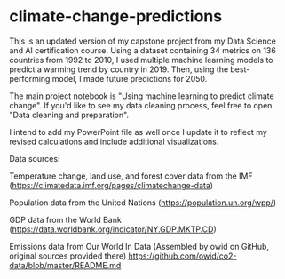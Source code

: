 # climate-change-predictions
This is an updated version of my capstone project from my Data Science and AI certification course. Using a dataset containing 34 metrics on 136 countries from 1992 to 2010, I used multiple machine learning models to predict a warming trend by country in 2019. Then, using the best-performing model, I made future predictions for 2050.

The main project notebook is "Using machine learning to predict climate change".
If you'd like to see my data cleaning process, feel free to open "Data cleaning and preparation".

I intend to add my PowerPoint file as well once I update it to reflect my revised calculations and include additional visualizations.


Data sources:

Temperature change, land use, and forest cover data from the IMF 
(https://climatedata.imf.org/pages/climatechange-data)

Population data from the United Nations
(https://population.un.org/wpp/)

GDP data from the World Bank
(https://data.worldbank.org/indicator/NY.GDP.MKTP.CD)

Emissions data from Our World In Data
(Assembled by owid on GitHub, original sources provided there)
https://github.com/owid/co2-data/blob/master/README.md
